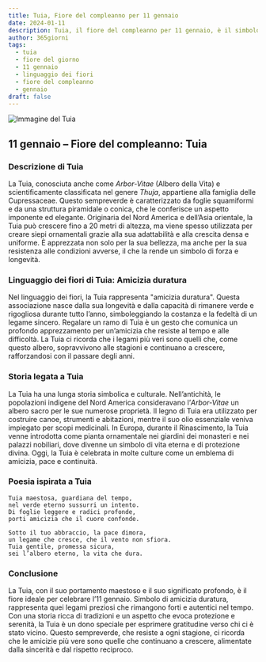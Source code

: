 ```yaml
---
title: Tuia, Fiore del compleanno per 11 gennaio
date: 2024-01-11
description: Tuia, il fiore del compleanno per 11 gennaio, è il simbolo di Amicizia duratura. Scopri il suo significato unico, le storie affascinanti e la poesia che celebra la sua bellezza.
author: 365giorni
tags:
  - tuia
  - fiore del giorno
  - 11 gennaio
  - linguaggio dei fiori
  - fiore del compleanno
  - gennaio
draft: false
---
```


![Immagine del Tuia](https://cdn.pixabay.com/photo/2017/08/25/18/32/wood-2680999_1280.jpg)

## 11 gennaio – Fiore del compleanno: Tuia

### Descrizione di Tuia

La Tuia, conosciuta anche come _Arbor-Vitae_ (Albero della Vita) e scientificamente classificata nel genere _Thuja_, appartiene alla famiglia delle Cupressaceae. Questo sempreverde è caratterizzato da foglie squamiformi e da una struttura piramidale o conica, che le conferisce un aspetto imponente ed elegante. Originaria del Nord America e dell’Asia orientale, la Tuia può crescere fino a 20 metri di altezza, ma viene spesso utilizzata per creare siepi ornamentali grazie alla sua adattabilità e alla crescita densa e uniforme. È apprezzata non solo per la sua bellezza, ma anche per la sua resistenza alle condizioni avverse, il che la rende un simbolo di forza e longevità.

### Linguaggio dei fiori di Tuia: Amicizia duratura

Nel linguaggio dei fiori, la Tuia rappresenta "amicizia duratura". Questa associazione nasce dalla sua longevità e dalla capacità di rimanere verde e rigogliosa durante tutto l’anno, simboleggiando la costanza e la fedeltà di un legame sincero. Regalare un ramo di Tuia è un gesto che comunica un profondo apprezzamento per un’amicizia che resiste al tempo e alle difficoltà. La Tuia ci ricorda che i legami più veri sono quelli che, come questo albero, sopravvivono alle stagioni e continuano a crescere, rafforzandosi con il passare degli anni.

### Storia legata a Tuia

La Tuia ha una lunga storia simbolica e culturale. Nell’antichità, le popolazioni indigene del Nord America consideravano l’_Arbor-Vitae_ un albero sacro per le sue numerose proprietà. Il legno di Tuia era utilizzato per costruire canoe, strumenti e abitazioni, mentre il suo olio essenziale veniva impiegato per scopi medicinali. In Europa, durante il Rinascimento, la Tuia venne introdotta come pianta ornamentale nei giardini dei monasteri e nei palazzi nobiliari, dove divenne un simbolo di vita eterna e di protezione divina. Oggi, la Tuia è celebrata in molte culture come un emblema di amicizia, pace e continuità.

### Poesia ispirata a Tuia

```
Tuia maestosa, guardiana del tempo,  
nel verde eterno sussurri un intento.  
Di foglie leggere e radici profonde,  
porti amicizia che il cuore confonde.  

Sotto il tuo abbraccio, la pace dimora,  
un legame che cresce, che il vento non sfiora.  
Tuia gentile, promessa sicura,  
sei l’albero eterno, la vita che dura.  
```

### Conclusione

La Tuia, con il suo portamento maestoso e il suo significato profondo, è il fiore ideale per celebrare l’11 gennaio. Simbolo di amicizia duratura, rappresenta quei legami preziosi che rimangono forti e autentici nel tempo. Con una storia ricca di tradizioni e un aspetto che evoca protezione e serenità, la Tuia è un dono speciale per esprimere gratitudine verso chi ci è stato vicino. Questo sempreverde, che resiste a ogni stagione, ci ricorda che le amicizie più vere sono quelle che continuano a crescere, alimentate dalla sincerità e dal rispetto reciproco.